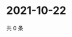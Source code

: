 # 2021-10-22

共 0 条

<!-- BEGIN WEIBO -->
<!-- 最后更新时间 Fri Oct 22 2021 23:11:46 GMT+0800 (China Standard Time) -->

<!-- END WEIBO -->
